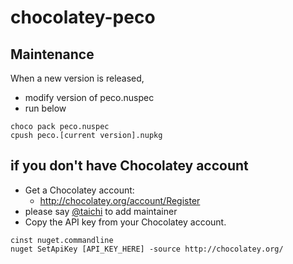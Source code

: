 chocolatey-peco
===============

## Maintenance

When a new version is released,

* modify version of peco.nuspec
* run below

```
choco pack peco.nuspec
cpush peco.[current version].nupkg
```


## if you don't have Chocolatey account
* Get a Chocolatey account:
    * http://chocolatey.org/account/Register
* please say [@taichi](https://twitter.com/ryushi) to add maintainer
* Copy the API key from your Chocolatey account.

```
cinst nuget.commandline
nuget SetApiKey [API_KEY_HERE] -source http://chocolatey.org/
```
